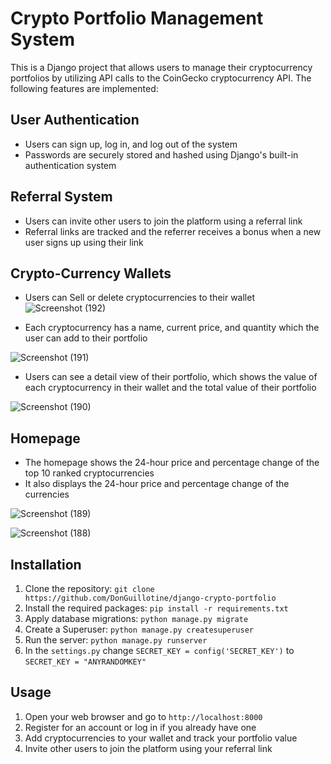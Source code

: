 Crypto Portfolio Management System
==================================

This is a Django project that allows users to manage their cryptocurrency portfolios by utilizing API calls to the CoinGecko cryptocurrency API. The following features are implemented:

User Authentication
-------------------

-   Users can sign up, log in, and log out of the system
-   Passwords are securely stored and hashed using Django's built-in authentication system

Referral System
---------------

-   Users can invite other users to join the platform using a referral link
-   Referral links are tracked and the referrer receives a bonus when a new user signs up using their link

Crypto-Currency Wallets
-----------------------

-   Users can Sell or delete cryptocurrencies to their wallet
![Screenshot (192)](https://user-images.githubusercontent.com/89584431/231945679-c920bbd7-664f-4880-b96b-e84465b198f2.png)

-   Each cryptocurrency has a name, current price, and quantity which the user can add to their portfolio

![Screenshot (191)](https://user-images.githubusercontent.com/89584431/231945367-0751bd8e-d222-48bf-80f1-d868aea667fd.png)

-   Users can see a detail view of their portfolio, which shows the value of each cryptocurrency in their wallet and the total value of their portfolio

![Screenshot (190)](https://user-images.githubusercontent.com/89584431/231945186-326ed496-afa9-4b47-93e6-befee7557e55.png)


Homepage
--------

-   The homepage shows the 24-hour price and percentage change of the top 10 ranked cryptocurrencies
-   It also displays the 24-hour price and percentage change of the currencies

![Screenshot (189)](https://user-images.githubusercontent.com/89584431/231944713-60b31f47-488f-4389-82ef-c66d08266bff.png)


![Screenshot (188)](https://user-images.githubusercontent.com/89584431/231944599-81f5c591-e684-45e6-a5d8-45d0baded477.png)


Installation
------------

1.  Clone the repository: `git clone https://github.com/DonGuillotine/django-crypto-portfolio`
2.  Install the required packages: `pip install -r requirements.txt`
3.  Apply database migrations: `python manage.py migrate`
4.  Create a Superuser: `python manage.py createsuperuser`
5.  Run the server: `python manage.py runserver`
6.  In the `settings.py` change `SECRET_KEY = config('SECRET_KEY')` to `SECRET_KEY = "ANYRANDOMKEY"`

Usage
-----

1.  Open your web browser and go to `http://localhost:8000`
2.  Register for an account or log in if you already have one
3.  Add cryptocurrencies to your wallet and track your portfolio value
4.  Invite other users to join the platform using your referral link
